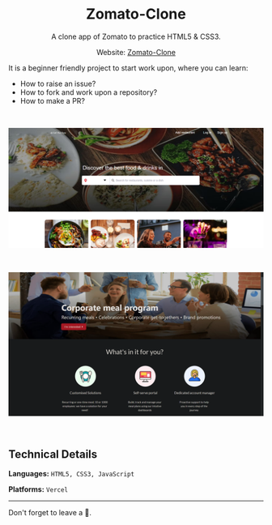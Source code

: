 <h1 align="center">Zomato-Clone</h1>

<p aign="center">
  <p align="center">A clone app of Zomato to practice HTML5 & CSS3.
    </p>
  <p align="center">Website: <a href="https://zomato-seven-phi.vercel.app">Zomato-Clone</a></p>
</p>

It is a beginner friendly project to start work upon, where you can learn:
- How to raise an issue?
- How to fork and work upon a repository?
- How to make a PR?

<br>

![Screenshot](/Images/ss1.png)

<br>

![Screenshot](/Images/ss4.png)

<br>

## Technical Details
**Languages:**
```HTML5, CSS3, JavaScript```

**Platforms:** 
```Vercel```

<hr>
Don't forget to leave a 🌟.
